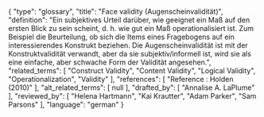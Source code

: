 {
    "type": "glossary",
    "title": "Face validity (Augenscheinvalidität)",
    "definition": "Ein subjektives Urteil darüber, wie geeignet ein Maß auf den ersten Blick zu sein scheint, d. h. wie gut ein Maß operationalisiert ist. Zum Beispiel die Beurteilung, ob sich die Items eines Fragebogens auf ein interessierendes Konstrukt beziehen. Die Augenscheinvalidität ist mit der Konstruktvalidität verwandt, aber da sie subjektiv/informell ist, wird sie als eine einfache, aber schwache Form der Validität angesehen.",
    "related_terms": [
        "Construct Validity",
        "Content Validity",
        "Logical Validity",
        "Operationalization",
        "Validity"
    ],
    "references": [
        "Reference :  Holden (2010)"
    ],
    "alt_related_terms": [
        null
    ],
    "drafted_by": [
        "Annalise A. LaPlume"
    ],
    "reviewed_by": [
        "Helena Hartmann",
        "Kai Krautter",
        "Adam Parker",
        "Sam Parsons"
    ],
    "language": "german"
}